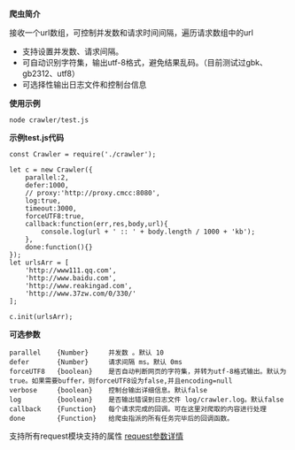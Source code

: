 **爬虫简介**

接收一个url数组，可控制并发数和请求时间间隔，遍历请求数组中的url

- 支持设置并发数、请求间隔。
- 可自动识别字符集，输出utf-8格式，避免结果乱码。（目前测试过gbk、gb2312、utf8）
- 可选择性输出日志文件和控制台信息

**使用示例**

    node crawler/test.js

**示例test.js代码**

    const Crawler = require('./crawler');

    let c = new Crawler({
        parallel:2,
        defer:1000,
        // proxy:'http://proxy.cmcc:8080',
        log:true,
        timeout:3000,
        forceUTF8:true,
        callback:function(err,res,body,url){
            console.log(url + ' :: ' + body.length / 1000 + 'kb');
        },
        done:function(){}
    });
    let urlsArr = [
        'http://www111.qq.com',
        'http://www.baidu.com',
        'http://www.reakingad.com',
        'http://www.37zw.com/0/330/'
    ];

    c.init(urlsArr);

**可选参数**

    parallel    {Number}     并发数 。默认 10
    defer       {Number}     请求间隔 ms。默认 0ms
    forceUTF8   {boolean}    是否自动判断网页的字符集，并转为utf-8格式输出。默认为true。如果需要buffer，则forceUTF8设为false,并且encoding=null
    verbose     {boolean}    控制台输出详细信息。默认false
    log         {boolean}    是否输出错误到日志文件 log/crawler.log。默认false 
    callback    {Function}   每个请求完成的回调。可在这里对爬取的内容进行处理
    done        {Function}   给爬虫指派的所有任务完毕后的回调函数。

支持所有request模块支持的属性 [request参数详情](https://www.npmjs.com/package/request)
